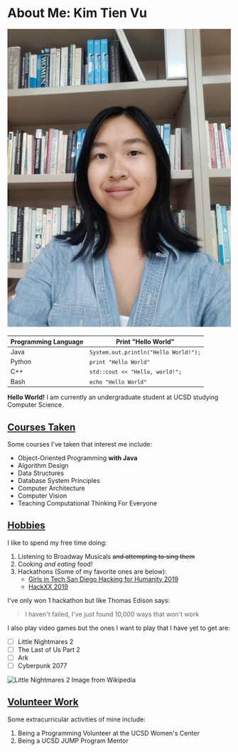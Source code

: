 # About Me: Kim Tien Vu
![Me.png](images/kim.png)

| Programming Language  | Print "Hello World" |
| ------------- | ------------- |
| Java  | `System.out.println("Hello World!");`  |
| Python  | `print "Hello World"` |
| C++ | `std::cout << "Hello, world!";` |
| Bash | `echo "Hello World"` | 

**Hello World!** I am currently an undergraduate student at UCSD studying Computer Science.

## [Courses Taken](#courses-taken)
Some courses I've taken that interest me include:
- Object-Oriented Programming **with Java** 
- Algorithm Design
- Data Structures
- Database System Principles
- Computer Architecture
- Computer Vision
- Teaching Computational Thinking For Everyone

## [Hobbies](#hobbies)
I like to spend my free time doing:
1. Listening to Broadway Musicals ~~and attempting to sing them~~
2. Cooking *and eating* food!
3. Hackathons (Some of my favorite ones are below):
   - [Girls in Tech San Diego Hacking for Humanity 2019](https://devpost.com/software/govet-xnw3fy)
   - [HackXX 2019](https://devpost.com/software/food-selected-for-you)
   
I've only won 1 hackathon but like Thomas Edison says:
> I haven't failed, I've just found 10,000 ways that won't work

I also play video games but the ones I want to play that I have yet to get are:
- [ ] Little Nightmares 2
- [ ] The Last of Us Part 2
- [ ] Ark
- [ ] Cyberpunk 2077

![Little Nightmares 2](https://en.wikipedia.org/wiki/File:Little_Nightmares_Cover_Art.jpg)
Image from Wikipedia

## [Volunteer Work](#volunteer-work)
Some extracurricular activities of mine include:
1. Being a Programming Volunteer at the UCSD Women's Center
2. Being a UCSD JUMP Program Mentor


